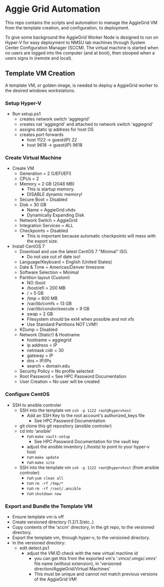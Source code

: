 # Aggie Grid Automation

This repo contains the scripts and automation to manage the AggieGrid VM from the template creation, and configuration, to deployment.

To give some background the AggieGrid Worker Node is designed to run on Hyper-V for easy deployment to NMSU lab machines through System Center Configuration Manager (SCCM).  The virtual machine is started when no users are logged into the computer (and at boot), then stooped when a users signs in (remote and local).

## Template VM Creation

A template VM, or golden image, is needed to deploy a AggieGrid worker to the desired windows workstations.

### Setup Hyper-V

- Run setup.ps1
  - creates network switch 'aggiegrid'
  - creates nat 'aggiegrid' and attached to network switch 'aggiegrid'
  - assigns static ip address for host OS 
  - creates port forwards
    - host 1122 -> guest(IP) 22
    - host 9618 -> guest(IP) 9618

### Create Virtual Machine

- Create VM
  - Generation = 2 (UEFI/EFI)
  - CPUs = 2
  - Memory = 2 GB (2048 MB)
    - This is startup memory.
    - DISABLE dynamic memory!
  - Secure Boot = Disabled
  - Disk = 30 GB
    - Name = AggieGrid.vhdx
    - Dynamically Expanding Disk
  - Network Switch = AggieGrid
  - Integration Services = ALL
  - Checkpoints = Disabled
    - This is important because automatic checkpoints will mess with the export size.
- Install CentOS 7
  - Download and use the latest CentOS 7 "Minimal" ISO.
    - Do not use out of date iso!
  - Language/Keyboard = English (United States)
  - Date & Time = Americas/Denver timezone
  - Software Selection = Minimal
  - Partition layout (Custom)
    - NO /boot
    - /boot/efi = 200 MB
    - / = 5 GB
    - /tmp = 800 MB
    - /var/lib/cvmfs = 13 GB
    - /var/lib/condor/execute = 9 GB
    - swap = 2 GB
    - Filesystem should be ext4 when possible and not xfs
    - Use Standard Partitions NOT LVM!!
  - KDump = Disabled
  - Network (Static!) & Hostname
    - hostname = aggiegrid
    - ip address = IP
    - netmask cidr = 30
    - gateway = IP
    - dns = IP/IPs
    - search = domain.edu
  - Security Policy = No profile selected
  - Root Password = See HPC Password Documentation
  - User Creation = No user will be created

### Configure CentOS

- SSH to ansible controler
  - SSH into the template vm `ssh -p 1122 root@hypervhost` 
    - Add an SSH Key to the root account's authorized_keys file
      - See HPC Password Documentation
  - git clone this git repository (ansible controler)
  - cd into 'ansible'
    - run `make vault-setup`
      - See HPC Password Documentation for the vault key
    - adjust the ansible inventory (./hosts) to point to your hyper-v host
    - run `make update`
    - run `make site`
  - SSH into the template vm `ssh -p 1122 root@hypervhost` (from ansible controler)
    - run `yum clean all`
    - run `rm -rf /tmp/*`
    - run `rm -rf /root/.ansible`
    - run `shutdown now`

### Export and Bundle the Template VM

- Ensure template vm is off
- Create versioned directory (1.2/1.3/etc..)
- Copy contents of the 'sccm' directory, in the git repo, to the versioned directory.
- Export the template vm, through hyper-v, to the versioned directory.
- In the versioned directory:
  - edit detect.ps1
    - adjust the VM.ID check with the new virtual machine id
      - you can get this from the exported vm's '.vmcx/.vmgs/.vmrs' file name (without extension), in 'versioned direction/AggieGrid/Virtual Machines'
      - This must be unique and cannot not match previous versions of the AggieGrid VM!
